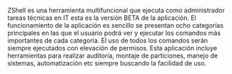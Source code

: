 ZShell es una herramienta multifuncional que ejecuta como administrador tareas técnicas en IT esta es la versión BETA de la aplicación. El funcionamiento de la aplicación es sencillo se presentan ocho categorías principales en las que el usuario podrá ver y ejecutar los comandos más importantes de cada categoría. El uso de todos los comandos serán siempre ejecutados con elevación de permisos. Esta aplicación incluye herramientas para realizar auditoría, montaje de particiones, manejo de sistemas, automatización etc siempre buscando la facilidad de uso.

